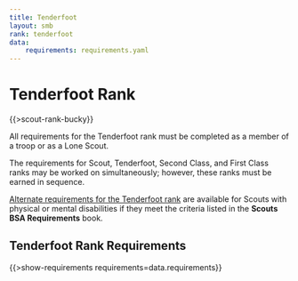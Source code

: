```yaml
---
title: Tenderfoot
layout: smb
rank: tenderfoot
data:
    requirements: requirements.yaml
---
```


# Tenderfoot Rank

<div class="D(f) Fxd(c)--s">
<div class="Ta(c) Pt(1em)--s">

{{>scout-rank-bucky}}

</div>
<div>

All requirements for the Tenderfoot rank must be completed as a member of a troop or as a Lone Scout.

The requirements for Scout, Tenderfoot, Second Class, and First Class ranks may be worked on simultaneously; however, these ranks must be earned in sequence.

[Alternate requirements for the Tenderfoot rank](../alternative-requirements/) are available for Scouts with physical or mental disabilities if they meet the criteria listed in the **Scouts BSA Requirements** book.

</div></div>

## Tenderfoot Rank Requirements

{{>show-requirements requirements=data.requirements}}
